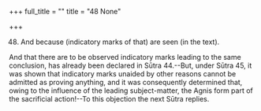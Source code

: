 +++
full_title = ""
title = "48 None"

+++


48. And because (indicatory marks of that) are seen (in the text).

And that there are to be observed indicatory marks leading to the same conclusion, has already been declared in Sūtra 44.--But, under Sūtra 45, it was shown that indicatory marks unaided by other reasons cannot be admitted as proving anything, and it was consequently determined that, owing to the influence of the leading subject-matter, the Agnis form part of the sacrificial action!--To this objection the next Sūtra replies.

